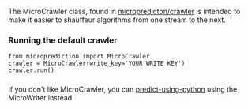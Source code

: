 The MicroCrawler class, found in [micropredicton/crawler](https://github.com/microprediction/microprediction/blob/master/microprediction/crawler.py) is intended to
make it easier to shauffeur algorithms from one stream to the next. 

### Running the default crawler


    from microprediction import MicroCrawler
    crawler = MicroCrawler(write_key='YOUR WRITE KEY')
    crawler.run()


### 








If you don't like MicroCrawler, you can [predict-using-python](https://microprediction.github.io/microprediction/predict-using-python.html) using the MicroWriter instead. 
